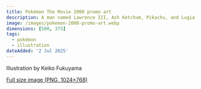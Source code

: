 ```yaml
---
title: Pokémon The Movie 2000 promo art
description: A man named Lawrence III, Ash Ketchum, Pikachu, and Lugia all together
image: /images/pokemon-2000-promo-art.webp
dimensions: [500, 375]
tags: 
  - pokémon
  - illustration
dateAdded: '2 Jul 2025'
---
```

Illustration by Keiko Fukuyama

[Full size image (PNG, 1024×768)](/images/pokemon-2000-promo-art.png)